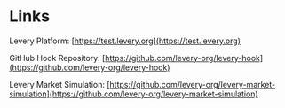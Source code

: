 # Links

Levery Platform: [https://test.levery.org](https://test.levery.org)

GitHub Hook Repository: [https://github.com/levery-org/levery-hook](https://github.com/levery-org/levery-hook)

Levery Market Simulation: [https://github.com/levery-org/levery-market-simulation](https://github.com/levery-org/levery-market-simulation)
